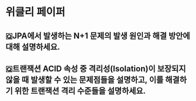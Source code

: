 # 위클리 페이퍼

## 🇶JPA에서 발생하는 N+1 문제의 발생 원인과 해결 방안에 대해 설명하세요.

## 🇶트랜잭션 ACID 속성 중 격리성(Isolation)이 보장되지 않을 때 발생할 수 있는 문제점들을 설명하고, 이를 해결하기 위한 트랜잭션 격리 수준들을 설명하세요.
